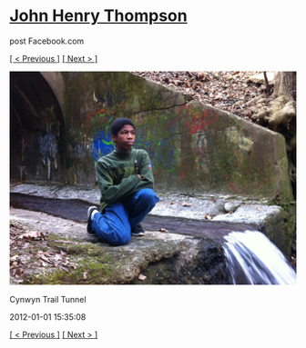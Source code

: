 # [John Henry Thompson](../README.md)
post Facebook.com

[[ < Previous ]](2012-01-01-4.md) [[ Next > ]](2012-01-01-6.md)

[![](../media/2012-01-01/Cynwyn-Trail-Tunnel-4.jpg)](../README.md)

Cynwyn Trail Tunnel

2012-01-01 15:35:08

[[ < Previous ]](2012-01-01-4.md) [[ Next > ]](2012-01-01-6.md)